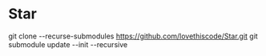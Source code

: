 # Star
git clone --recurse-submodules https://github.com/lovethiscode/Star.git
git submodule update --init --recursive